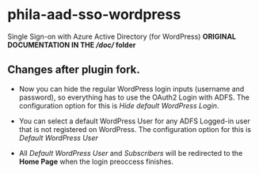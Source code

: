 # phila-aad-sso-wordpress
Single Sign-on with Azure Active Directory (for WordPress)
**ORIGINAL DOCUMENTATION IN THE */doc/* folder**

## Changes after plugin fork.
* Now you can hide the regular WordPress login inputs (username and password), so everything has to use the OAuth2 Login with ADFS. The configuration option for this is *Hide default WordPress Login*.
 
* You can select a default WordPress User for any ADFS Logged-in user that is not registered on WordPress. The configuration option for this is *Default WordPress User*

* All *Default WordPress User* and *Subscribers* will be redirected to the **Home Page** when the login preoccess finishes.
